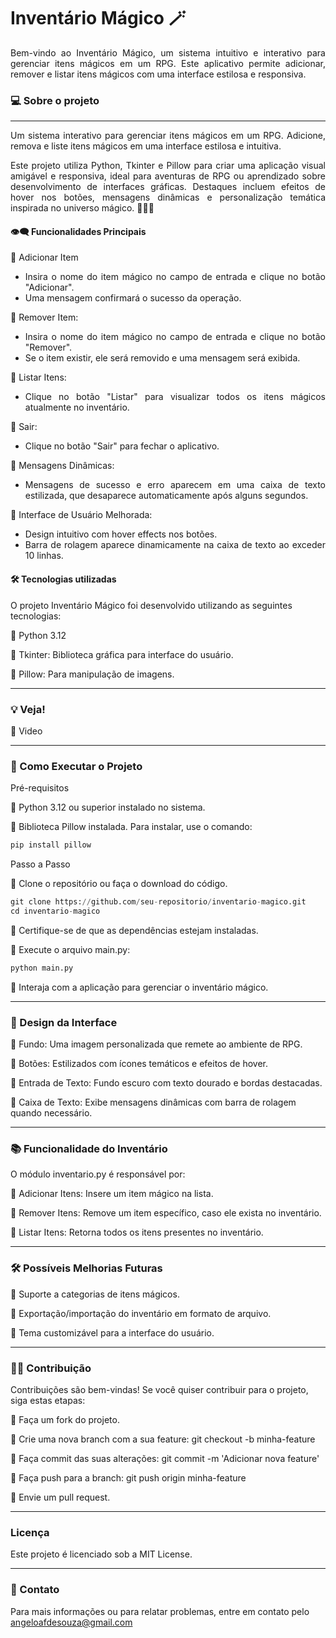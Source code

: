 # Inventário Mágico 🪄

<div align="justify">Bem-vindo ao Inventário Mágico, um sistema intuitivo e interativo para gerenciar itens mágicos em um RPG. Este aplicativo permite adicionar, remover e listar itens mágicos com uma interface estilosa e responsiva. </div>

### 💻 Sobre o projeto
---

<div align="justify"> Um sistema interativo para gerenciar itens mágicos em um RPG. Adicione, remova e liste itens mágicos em uma interface estilosa e intuitiva.

Este projeto utiliza Python, Tkinter e Pillow para criar uma aplicação visual amigável e responsiva, ideal para aventuras de RPG ou aprendizado sobre desenvolvimento de interfaces gráficas.
Destaques incluem efeitos de hover nos botões, mensagens dinâmicas e personalização temática inspirada no universo mágico. 🧙‍♂️✨

#### 👁️‍🗨️ Funcionalidades Principais

🔹 Adicionar Item
  - Insira o nome do item mágico no campo de entrada e clique no botão "Adicionar".
 - Uma mensagem confirmará o sucesso da operação.

🔹 Remover Item:
  - Insira o nome do item mágico no campo de entrada e clique no botão "Remover".
  - Se o item existir, ele será removido e uma mensagem será exibida.

🔹 Listar Itens:
  - Clique no botão "Listar" para visualizar todos os itens mágicos atualmente no inventário.

🔹 Sair:
  - Clique no botão "Sair" para fechar o aplicativo.

🔹 Mensagens Dinâmicas:
  - Mensagens de sucesso e erro aparecem em uma caixa de texto estilizada, que desaparece automaticamente após alguns segundos.

 🔹 Interface de Usuário Melhorada:
  - Design intuitivo com hover effects nos botões.
  - Barra de rolagem aparece dinamicamente na caixa de texto ao exceder 10 linhas.

</div>

#### 🛠 Tecnologias utilizadas

O projeto Inventário Mágico foi desenvolvido utilizando as seguintes tecnologias:

🔹 Python 3.12

🔹 Tkinter: Biblioteca gráfica para interface do usuário.

🔹 Pillow: Para manipulação de imagens.

---

### 💡 Veja!

🔹 Video


---

### 🔧 Como Executar o Projeto
Pré-requisitos

🔹 Python 3.12 ou superior instalado no sistema.

🔹 Biblioteca Pillow instalada. Para instalar, use o comando:

```python
pip install pillow
```
Passo a Passo

🔹 Clone o repositório ou faça o download do código.
```python
git clone https://github.com/seu-repositorio/inventario-magico.git
cd inventario-magico
```
🔹 Certifique-se de que as dependências estejam instaladas.

🔹 Execute o arquivo main.py:
```python
python main.py
```
🔹 Interaja com a aplicação para gerenciar o inventário mágico.

---

### 🎨 Design da Interface

🔹 Fundo: Uma imagem personalizada que remete ao ambiente de RPG.

🔹 Botões: Estilizados com ícones temáticos e efeitos de hover.

🔹 Entrada de Texto: Fundo escuro com texto dourado e bordas destacadas.

🔹 Caixa de Texto: Exibe mensagens dinâmicas com barra de rolagem quando necessário.

---

### 📚 Funcionalidade do Inventário

O módulo inventario.py é responsável por:

🔹 Adicionar Itens: Insere um item mágico na lista.

🔹 Remover Itens: Remove um item específico, caso ele exista no inventário.

🔹 Listar Itens: Retorna todos os itens presentes no inventário.

---

### 🛠 Possíveis Melhorias Futuras

🔹 Suporte a categorias de itens mágicos.

🔹 Exportação/importação do inventário em formato de arquivo.

🔹 Tema customizável para a interface do usuário.

---


###  🤝🏻 Contribuição

Contribuições são bem-vindas! Se você quiser contribuir para o projeto, siga estas etapas:

🔹 Faça um fork do projeto.

🔹 Crie uma nova branch com a sua feature: git checkout -b minha-feature

🔹 Faça commit das suas alterações: git commit -m 'Adicionar nova feature'

🔹 Faça push para a branch: git push origin minha-feature

🔹 Envie um pull request.

---
### Licença

Este projeto é licenciado sob a MIT License.

---
### 📧 Contato
Para mais informações ou para relatar problemas, entre em contato pelo angeloafdesouza@gmail.com



